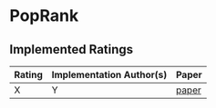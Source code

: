 # PopRank


## Implemented Ratings
| Rating | Implementation Author(s) | Paper |
|---|---|---|
| X |  Y | [paper](ref)|
